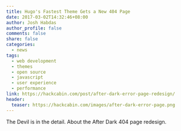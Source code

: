 ```yaml
---
title: Hugo's Fastest Theme Gets a New 404 Page
date: 2017-03-02T14:32:46+08:00
author: Josh Habdas
author_profile: false
comments: false
share: false
categories:
  - news
tags:
  - web development
  - themes
  - open source
  - javascript
  - user experience
  - performance
link: https://hackcabin.com/post/after-dark-error-page-redesign/
header:
  teaser: https://hackcabin.com/images/after-dark-error-page.png
---
```


The Devil is in the detail. About the After Dark 404 page redesign.
